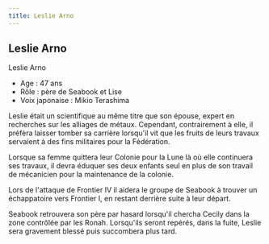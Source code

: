 ```yaml
---
title: Leslie Arno
---
```


Leslie Arno
-----------

Leslie Arno  
- Age : 47 ans  
- Rôle : père de Seabook et Lise  
- Voix japonaise : Mikio Terashima


Leslie était un scientifique au même titre que son épouse, expert en recherches sur les alliages de métaux. Cependant, contrairement à elle, il préfèra laisser tomber sa carrière lorsqu'il vit que les fruits de leurs travaux servaient à des fins militaires pour la Fédération.


Lorsque sa femme quittera leur Colonie pour la Lune là où elle continuera ses travaux, il devra éduquer ses deux enfants seul en plus de son travail de mécanicien pour la maintenance de la colonie.


Lors de l'attaque de Frontier IV il aidera le groupe de Seabook à trouver un échappatoire vers Frontier I, en restant derrière suite à leur départ.


Seabook retrouvera son père par hasard lorsqu'il chercha Cecily dans la zone contrôlée par les Ronah. Lorsqu'ils seront repérés, dans la fuite, Leslie sera gravement blessé puis succombera plus tard.


